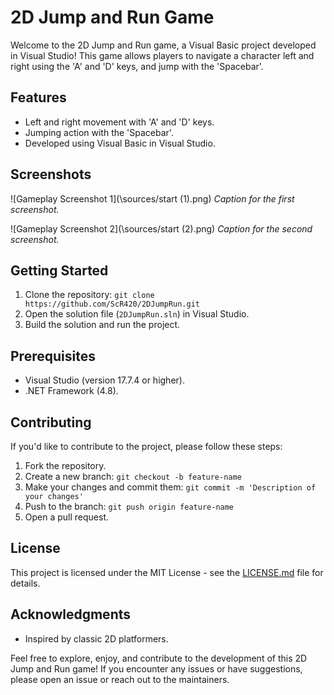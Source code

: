 # 2D Jump and Run Game

Welcome to the 2D Jump and Run game, a Visual Basic project developed in Visual Studio! This game allows players to navigate a character left and right using the 'A' and 'D' keys, and jump with the 'Spacebar'.

## Features

- Left and right movement with 'A' and 'D' keys.
- Jumping action with the 'Spacebar'.
- Developed using Visual Basic in Visual Studio.

## Screenshots

![Gameplay Screenshot 1](\sources/start (1).png)
*Caption for the first screenshot.*

![Gameplay Screenshot 2](\sources/start (2).png)
*Caption for the second screenshot.*

## Getting Started

1. Clone the repository: `git clone https://github.com/ScR420/2DJumpRun.git`
2. Open the solution file (`2DJumpRun.sln`) in Visual Studio.
3. Build the solution and run the project.

## Prerequisites

- Visual Studio (version 17.7.4 or higher).
- .NET Framework (4.8).

## Contributing

If you'd like to contribute to the project, please follow these steps:

1. Fork the repository.
2. Create a new branch: `git checkout -b feature-name`
3. Make your changes and commit them: `git commit -m 'Description of your changes'`
4. Push to the branch: `git push origin feature-name`
5. Open a pull request.

## License

This project is licensed under the MIT License - see the [LICENSE.md](LICENSE.md) file for details.

## Acknowledgments

- Inspired by classic 2D platformers.

Feel free to explore, enjoy, and contribute to the development of this 2D Jump and Run game! If you encounter any issues or have suggestions, please open an issue or reach out to the maintainers.


